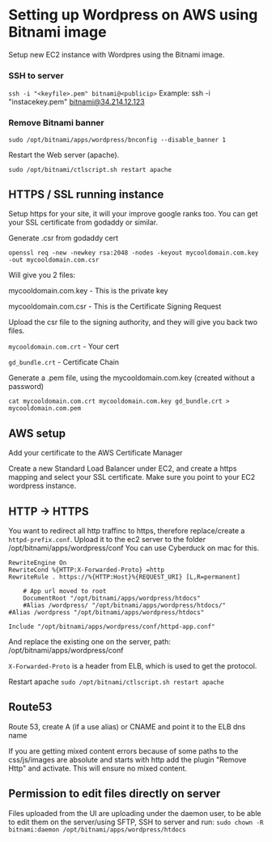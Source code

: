 # Setting up Wordpress on AWS using Bitnami image #

Setup new EC2 instance with Wordpres using the Bitnami image.

### SSH to server ###
`ssh -i "<keyfile>.pem" bitnami@<publicip>`
Example:
ssh -i "instacekey.pem" bitnami@34.214.12.123

### Remove Bitnami banner ###
`sudo /opt/bitnami/apps/wordpress/bnconfig --disable_banner 1`

Restart the Web server (apache).

`sudo /opt/bitnami/ctlscript.sh restart apache`

## HTTPS / SSL running instance ##
Setup https for your site, it will your improve google ranks too.
You can get your SSL certificate from godaddy or similar.

Generate .csr from godaddy cert

`openssl req -new -newkey rsa:2048 -nodes -keyout mycooldomain.com.key -out mycooldomain.com.csr`

Will give you 2 files:

mycooldomain.com.key - This is the private key

mycooldomain.com.csr - This is the Certificate Signing Request

Upload the csr file to the signing authority, and they will give you back two files.

`mycooldomain.com.crt` - Your cert

`gd_bundle.crt` - Certificate Chain

Generate a .pem file, using the mycooldomain.com.key (created without a password)

`cat mycooldomain.com.crt mycooldomain.com.key gd_bundle.crt > mycooldomain.com.pem`

## AWS setup ##
Add your certificate to the AWS Certificate Manager

Create a new Standard Load Balancer under EC2, and create a https mapping and select your SSL certificate.
Make sure you point to your EC2 wordpress instance.

## HTTP -> HTTPS ##
You want to redirect all http traffinc to https, therefore replace/create a `httpd-prefix.conf`.
Upload it to the ec2 server to the folder /opt/bitnami/apps/wordpress/conf
You can use Cyberduck on mac for this.
```
RewriteEngine On
RewriteCond %{HTTP:X-Forwarded-Proto} =http
RewriteRule . https://%{HTTP:Host}%{REQUEST_URI} [L,R=permanent]

    # App url moved to root
    DocumentRoot "/opt/bitnami/apps/wordpress/htdocs"
    #Alias /wordpress/ "/opt/bitnami/apps/wordpress/htdocs/"
#Alias /wordpress "/opt/bitnami/apps/wordpress/htdocs"

Include "/opt/bitnami/apps/wordpress/conf/httpd-app.conf"
```
And replace the existing one on the server, path:
/opt/bitnami/apps/wordpress/conf

`X-Forwarded-Proto` is a header from ELB, which is used to get the protocol.

Restart apache 
`sudo /opt/bitnami/ctlscript.sh restart apache`

## Route53 ##
Route 53, create A (if a use alias) or CNAME and point it to the ELB dns name

If you are getting mixed content errors because of some paths to the css/js/images are absolute and starts with http add the plugin "Remove Http" and activate. This will ensure no mixed content.

## Permission to edit files directly on server ##
Files uploaded from the UI are uploading under the daemon user, to be able to edit them on the server/using SFTP, SSH to server and run:
`sudo chown -R bitnami:daemon /opt/bitnami/apps/wordpress/htdocs`